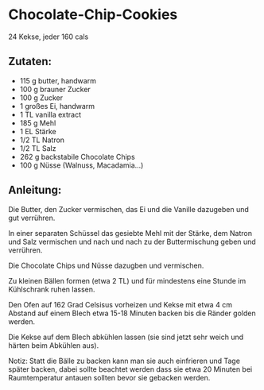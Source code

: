 Chocolate-Chip-Cookies
===
24 Kekse, jeder 160 cals

Zutaten:
---
- 115 g butter, handwarm
- 100 g brauner Zucker
- 100 g Zucker
- 1  großes Ei, handwarm
- 1  TL vanilla extract
- 185 g Mehl
- 1 EL Stärke
- 1/2 TL Natron
- 1/2 TL Salz
- 262 g backstabile Chocolate Chips
- 100 g Nüsse (Walnuss, Macadamia...)

Anleitung:
---
Die Butter, den Zucker vermischen, das Ei und die Vanille dazugeben und gut verrühren.

In einer separaten Schüssel das gesiebte Mehl mit der Stärke, dem Natron und Salz vermischen und nach und nach zu der Buttermischung geben und verrühren.

Die Chocolate Chips und Nüsse dazugben und vermischen.

Zu kleinen Bällen formen (etwa 2 TL) und für mindestens eine Stunde im Kühlschrank ruhen lassen.

Den Ofen auf 162 Grad Celsisus vorheizen und Kekse mit etwa 4 cm Abstand auf einem Blech etwa 15-18 Minuten backen bis die Ränder golden werden.

Die Kekse auf dem Blech abkühlen lassen (sie sind jetzt sehr weich und härten beim Abkühlen aus).

Notiz: Statt die Bälle zu backen kann man sie auch einfrieren und Tage später backen, dabei sollte beachtet werden dass sie etwa 20 Minuten bei Raumtemperatur antauen sollten bevor sie gebacken werden.